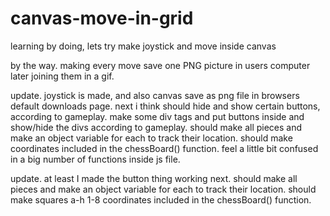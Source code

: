 # canvas-move-in-grid
learning by doing, lets try make joystick and move inside canvas

by the way.
making every move save one PNG picture in users computer
later joining them in a gif.

update.
joystick is made, and also canvas save as png file in browsers default downloads page.
next i think should hide and show certain buttons, according to gameplay.
make some div tags and put buttons inside and show/hide the divs according to gameplay.
should make all pieces and make an object variable for each to track their location.
should make coordinates included in the chessBoard() function.
feel a little bit confused in a big number of functions inside js file.

update.
at least I made the button thing working
next.
should make all pieces and make an object variable for each to track their location.
should make squares a-h 1-8 coordinates included in the chessBoard() function.

